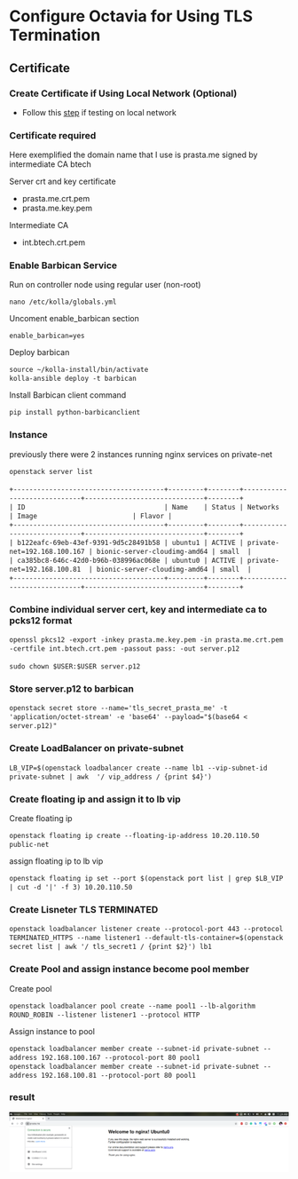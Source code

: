 # Configure Octavia for Using TLS Termination

## Certificate

### Create Certificate if Using Local Network (Optional)

- Follow this [step](https://dadhacks.org/2017/12/27/building-a-root-ca-and-an-intermediate-ca-using-openssl-and-debian-stretch/) if testing on local network

### __Certificate required__
Here exemplified the domain name that I use is prasta.me signed by intermediate CA btech

Server crt and key certificate

- prasta.me.crt.pem
- prasta.me.key.pem

Intermediate CA

- int.btech.crt.pem

### Enable Barbican Service

Run on controller node using regular user (non-root)

```
nano /etc/kolla/globals.yml
```

Uncoment enable_barbican section
```
enable_barbican=yes
```

Deploy barbican
```
source ~/kolla-install/bin/activate
kolla-ansible deploy -t barbican
```
Install Barbican client command

```
pip install python-barbicanclient
```

### Instance
previously there were 2 instances running nginx services on private-net

```
openstack server list

+--------------------------------------+---------+--------+-----------------------------+------------------------------+--------+
| ID                                   | Name    | Status | Networks                    | Image                        | Flavor |
+--------------------------------------+---------+--------+-----------------------------+------------------------------+--------+
| b122eafc-69eb-43ef-9391-9d5c28491b58 | ubuntu1 | ACTIVE | private-net=192.168.100.167 | bionic-server-cloudimg-amd64 | small  |
| ca385bc8-646c-42d0-b96b-038996ac068e | ubuntu0 | ACTIVE | private-net=192.168.100.81  | bionic-server-cloudimg-amd64 | small  |
+--------------------------------------+---------+--------+-----------------------------+------------------------------+--------+
```

### Combine individual server cert, key and intermediate ca to pcks12 format

```
openssl pkcs12 -export -inkey prasta.me.key.pem -in prasta.me.crt.pem -certfile int.btech.crt.pem -passout pass: -out server.p12

sudo chown $USER:$USER server.p12
```



### Store server.p12 to barbican

```
openstack secret store --name='tls_secret_prasta_me' -t 'application/octet-stream' -e 'base64' --payload="$(base64 < server.p12)"
```

### Create LoadBalancer on private-subnet

```
LB_VIP=$(openstack loadbalancer create --name lb1 --vip-subnet-id private-subnet | awk  '/ vip_address / {print $4}')
```

### Create floating ip and assign it to lb vip

Create floating ip
```
openstack floating ip create --floating-ip-address 10.20.110.50 public-net
```

assign floating ip to lb vip
```
openstack floating ip set --port $(openstack port list | grep $LB_VIP | cut -d '|' -f 3) 10.20.110.50
```

### Create Lisneter TLS TERMINATED

```
openstack loadbalancer listener create --protocol-port 443 --protocol TERMINATED_HTTPS --name listener1 --default-tls-container=$(openstack secret list | awk '/ tls_secret1 / {print $2}') lb1
```

### Create Pool and assign instance become pool member

Create pool
```
openstack loadbalancer pool create --name pool1 --lb-algorithm ROUND_ROBIN --listener listener1 --protocol HTTP
```

Assign instance to pool
```
openstack loadbalancer member create --subnet-id private-subnet --address 192.168.100.167 --protocol-port 80 pool1
openstack loadbalancer member create --subnet-id private-subnet --address 192.168.100.81 --protocol-port 80 pool1
```

### result
![tls](../images/tls-terminated.png)